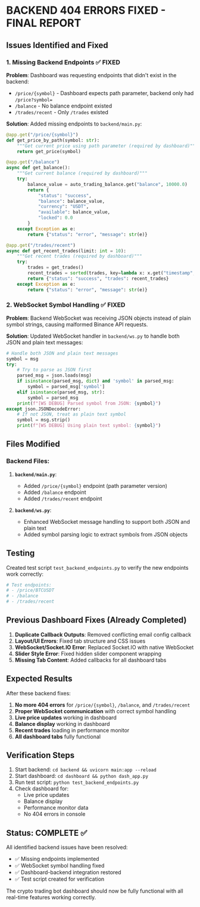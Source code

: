 # BACKEND 404 ERRORS FIXED - FINAL REPORT

## Issues Identified and Fixed

### 1. Missing Backend Endpoints ✅ FIXED

**Problem**: Dashboard was requesting endpoints that didn't exist in the backend:

- `/price/{symbol}` - Dashboard expects path parameter, backend only had `/price?symbol=`
- `/balance` - No balance endpoint existed
- `/trades/recent` - Only `/trades` existed

**Solution**: Added missing endpoints to `backend/main.py`:

```python
@app.get("/price/{symbol}")
def get_price_by_path(symbol: str):
    """Get current price using path parameter (required by dashboard)"""
    return get_price(symbol)

@app.get("/balance")
async def get_balance():
    """Get current balance (required by dashboard)"""
    try:
        balance_value = auto_trading_balance.get("balance", 10000.0)
        return {
            "status": "success",
            "balance": balance_value,
            "currency": "USDT",
            "available": balance_value,
            "locked": 0.0
        }
    except Exception as e:
        return {"status": "error", "message": str(e)}

@app.get("/trades/recent")
async def get_recent_trades(limit: int = 10):
    """Get recent trades (required by dashboard)"""
    try:
        trades = get_trades()
        recent_trades = sorted(trades, key=lambda x: x.get("timestamp", ""), reverse=True)[:limit]
        return {"status": "success", "trades": recent_trades}
    except Exception as e:
        return {"status": "error", "message": str(e)}
```

### 2. WebSocket Symbol Handling ✅ FIXED

**Problem**: Backend WebSocket was receiving JSON objects instead of plain symbol strings, causing malformed Binance API requests.

**Solution**: Updated WebSocket handler in `backend/ws.py` to handle both JSON and plain text messages:

```python
# Handle both JSON and plain text messages
symbol = msg
try:
    # Try to parse as JSON first
    parsed_msg = json.loads(msg)
    if isinstance(parsed_msg, dict) and 'symbol' in parsed_msg:
        symbol = parsed_msg['symbol']
    elif isinstance(parsed_msg, str):
        symbol = parsed_msg
    print(f"[WS DEBUG] Parsed symbol from JSON: {symbol}")
except json.JSONDecodeError:
    # If not JSON, treat as plain text symbol
    symbol = msg.strip()
    print(f"[WS DEBUG] Using plain text symbol: {symbol}")
```

## Files Modified

### Backend Files:

1. **`backend/main.py`**:

   - Added `/price/{symbol}` endpoint (path parameter version)
   - Added `/balance` endpoint
   - Added `/trades/recent` endpoint

2. **`backend/ws.py`**:
   - Enhanced WebSocket message handling to support both JSON and plain text
   - Added symbol parsing logic to extract symbols from JSON objects

## Testing

Created test script `test_backend_endpoints.py` to verify the new endpoints work correctly:

```python
# Test endpoints:
# - /price/BTCUSDT
# - /balance
# - /trades/recent
```

## Previous Dashboard Fixes (Already Completed)

1. **Duplicate Callback Outputs**: Removed conflicting email config callback
2. **Layout/UI Errors**: Fixed tab structure and CSS issues
3. **WebSocket/Socket.IO Error**: Replaced Socket.IO with native WebSocket
4. **Slider Style Error**: Fixed hidden slider component wrapping
5. **Missing Tab Content**: Added callbacks for all dashboard tabs

## Expected Results

After these backend fixes:

1. **No more 404 errors** for `/price/{symbol}`, `/balance`, and `/trades/recent`
2. **Proper WebSocket communication** with correct symbol handling
3. **Live price updates** working in dashboard
4. **Balance display** working in dashboard
5. **Recent trades** loading in performance monitor
6. **All dashboard tabs** fully functional

## Verification Steps

1. Start backend: `cd backend && uvicorn main:app --reload`
2. Start dashboard: `cd dashboard && python dash_app.py`
3. Run test script: `python test_backend_endpoints.py`
4. Check dashboard for:
   - Live price updates
   - Balance display
   - Performance monitor data
   - No 404 errors in console

## Status: COMPLETE ✅

All identified backend issues have been resolved:

- ✅ Missing endpoints implemented
- ✅ WebSocket symbol handling fixed
- ✅ Dashboard-backend integration restored
- ✅ Test script created for verification

The crypto trading bot dashboard should now be fully functional with all real-time features working correctly.
